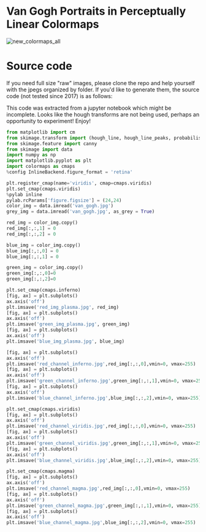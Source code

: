 # Van Gogh Portraits in Perceptually Linear Colormaps

![new_colormaps_all](https://github.com/user-attachments/assets/f9cb8cd9-07ca-4528-8140-9b7acb6ea4ec)

# Source code
If you need full size "raw" images, please clone the repo and help yourself with the jpegs organized by folder. If you'd like to generate them, the source code (not tested since 2017) is as follows:


This code was extracted from a jupyter notebook which might be incomplete. Looks like the hough transforms are not being used, perhaps an opportunity to experiment! Enjoy!

```python
from matplotlib import cm
from skimage.transform import (hough_line, hough_line_peaks, probabilistic_hough_line)
from skimage.feature import canny
from skimage import data
import numpy as np
import matplotlib.pyplot as plt
import colormaps as cmaps
%config InlineBackend.figure_format = 'retina'

plt.register_cmap(name='viridis', cmap=cmaps.viridis)
plt.set_cmap(cmaps.viridis)
%pylab inline
pylab.rcParams['figure.figsize'] = (24,24)
color_img = data.imread('van_gogh.jpg')
grey_img = data.imread('van_gogh.jpg', as_grey = True)

red_img = color_img.copy()
red_img[:,:,1] = 0
red_img[:,:,2] = 0

blue_img = color_img.copy()
blue_img[:,:,0] = 0
blue_img[:,:,1] = 0

green_img = color_img.copy()
green_img[:,:,0]=0
green_img[:,:,2]=0

plt.set_cmap(cmaps.inferno)
[fig, ax] = plt.subplots()
ax.axis('off')
plt.imsave('red_img_plasma.jpg', red_img)
[fig, ax] = plt.subplots()
ax.axis('off')
plt.imsave('green_img_plasma.jpg', green_img)
[fig, ax] = plt.subplots()
ax.axis('off')
plt.imsave('blue_img_plasma.jpg', blue_img)

[fig, ax] = plt.subplots()
ax.axis('off')
plt.imsave('red_channel_inferno.jpg',red_img[:,:,0],vmin=0, vmax=255)
[fig, ax] = plt.subplots()
ax.axis('off')
plt.imsave('green_channel_inferno.jpg',green_img[:,:,1],vmin=0, vmax=255)
[fig, ax] = plt.subplots()
ax.axis('off')
plt.imsave('blue_channel_inferno.jpg',blue_img[:,:,2],vmin=0, vmax=255)

plt.set_cmap(cmaps.viridis)
[fig, ax] = plt.subplots()
ax.axis('off')
plt.imsave('red_channel_viridis.jpg',red_img[:,:,0],vmin=0, vmax=255)
[fig, ax] = plt.subplots()
ax.axis('off')
plt.imsave('green_channel_viridis.jpg',green_img[:,:,1],vmin=0, vmax=255)
[fig, ax] = plt.subplots()
ax.axis('off')
plt.imsave('blue_channel_viridis.jpg',blue_img[:,:,2],vmin=0, vmax=255)

plt.set_cmap(cmaps.magma)
[fig, ax] = plt.subplots()
ax.axis('off')
plt.imsave('red_channel_magma.jpg',red_img[:,:,0],vmin=0, vmax=255)
[fig, ax] = plt.subplots()
ax.axis('off')
plt.imsave('green_channel_magma.jpg',green_img[:,:,1],vmin=0, vmax=255)
[fig, ax] = plt.subplots()
ax.axis('off')
plt.imsave('blue_channel_magma.jpg',blue_img[:,:,2],vmin=0, vmax=255)
```
